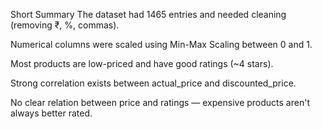 Short Summary
The dataset had 1465 entries and needed cleaning (removing ₹, %, commas).

Numerical columns were scaled using Min-Max Scaling between 0 and 1.

Most products are low-priced and have good ratings (~4 stars).

Strong correlation exists between actual_price and discounted_price.

No clear relation between price and ratings — expensive products aren't always better rated.
